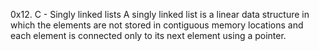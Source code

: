 0x12. C - Singly linked lists
A singly linked list is a linear data structure in which the elements are not stored in
contiguous memory locations and each element is connected only to its next element using a pointer.
